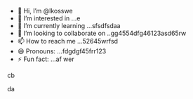 - 👋 Hi, I’m @lkosswe
- 👀 I’m interested in ...e
- 🌱 I’m currently learning ...sfsdfsdaa
- 💞️ I’m looking to collaborate on ..gg4554dfg46123asd65rw
- 📫 How to reach me ...52645wrfsd
- 😄 Pronouns: ...fdgdgf45frr123
- ⚡ Fun fact: ...af
wer
<!---53gfer
lkosswe/lkosswe is a ✨ special ✨ repository because its `README.md` (this file) appears on your GitHub profile.
You can click the Preview link to take a look at your changes.
--->cb
da
